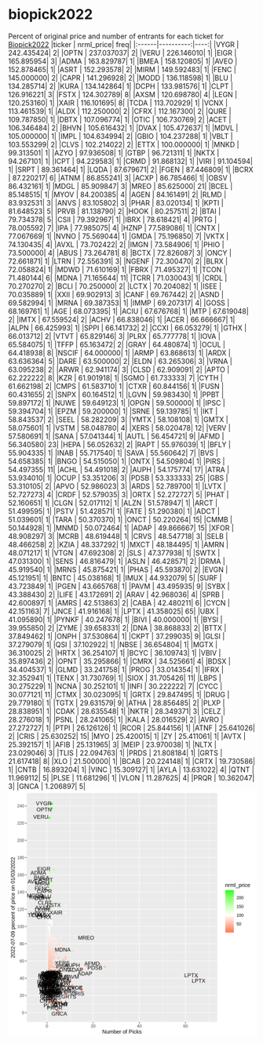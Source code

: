 # biopick2022
Percent of original price and number of entrants for each ticket for [Biopick2022](https://twitter.com/hashtag/Biopick2022)
|ticker | nrml_price| freq|
|:------|----------:|----:|
|VYGR   | 242.435424|    2|
|OPTN   | 237.037037|    2|
|VERU   | 226.146010|    1|
|EIGR   | 165.895954|    3|
|ADMA   | 163.829787|    1|
|BMEA   | 158.120805|    1|
|AVEO   | 152.878465|    1|
|ASRT   | 152.293578|    2|
|MIRM   | 149.592483|    1|
|FENC   | 145.000000|    2|
|CAPR   | 141.296928|    2|
|MODD   | 136.118598|    1|
|BLU    | 134.285714|    2|
|KURA   | 134.142864|    1|
|DCPH   | 133.981576|    1|
|CLPT   | 126.916221|    3|
|FSTX   | 124.302789|    8|
|AXSM   | 120.698780|    4|
|LEGN   | 120.253160|    1|
|XAIR   | 116.101695|    8|
|TCDA   | 113.702929|    1|
|VCNX   | 113.461539|    1|
|ALDX   | 112.250000|    2|
|CFRX   | 112.167300|    2|
|QURE   | 109.787850|    1|
|DBTX   | 107.096774|    1|
|OTIC   | 106.730769|    2|
|ACET   | 106.346484|    2|
|BHVN   | 105.616432|    1|
|DVAX   | 105.472637|    1|
|MDVL   | 105.000000|    1|
|IMPL   | 104.634994|    2|
|GBIO   | 104.237288|    1|
|VBLT   | 103.553299|    2|
|CLVS   | 102.214022|    2|
|ETTX   | 100.000000|    1|
|MNKD   |  99.313501|    1|
|AZYO   |  97.936508|    1|
|GTBP   |  96.721311|    1|
|NKTX   |  94.267101|    1|
|ICPT   |  94.229583|    1|
|CRMD   |  91.868132|    1|
|VIRI   |  91.104594|    1|
|SRPT   |  89.361464|    1|
|LQDA   |  87.679671|    2|
|FGEN   |  87.446809|    1|
|BCRX   |  87.220217|    6|
|ATNM   |  86.855241|    3|
|ACXP   |  86.785466|    1|
|OBSV   |  86.432161|    1|
|MDGL   |  85.909847|    3|
|MREO   |  85.625000|   21|
|BCEL   |  85.148515|    1|
|MYOV   |  84.200385|    4|
|AGEN   |  84.161491|    2|
|RLMD   |  83.932531|    3|
|ANVS   |  83.105802|    3|
|PHAR   |  83.020134|    1|
|KPTI   |  81.648523|    5|
|PRVB   |  81.138790|    2|
|HOOK   |  80.257511|    2|
|BTAI   |  79.734378|    5|
|CSII   |  79.392967|    1|
|IBRX   |  78.618421|    4|
|PRTG   |  78.005592|    7|
|IPA    |  77.985075|    4|
|HZNP   |  77.589086|    1|
|CNTX   |  77.067669|    1|
|NVNO   |  75.569044|    1|
|GMDA   |  75.196850|    7|
|VKTX   |  74.130435|    4|
|AVXL   |  73.702422|    2|
|IMGN   |  73.584906|    1|
|PHIO   |  73.500000|    4|
|ABUS   |  73.264781|    8|
|BCTX   |  72.826087|    3|
|ONCY   |  72.661871|    1|
|LTRN   |  72.556391|    3|
|NGENF  |  72.300470|    2|
|BLRX   |  72.058824|    1|
|MDWD   |  71.610169|    1|
|FBRX   |  71.495327|    1|
|TCON   |  71.480144|    6|
|MDNA   |  71.165644|   11|
|TCRR   |  71.030043|    1|
|CRDL   |  70.270270|    2|
|BCLI   |  70.250000|    2|
|LCTX   |  70.204082|    1|
|ISEE   |  70.035889|    1|
|XXII   |  69.902913|    3|
|CANF   |  69.767442|    2|
|ASND   |  69.582994|    1|
|MRNA   |  69.387353|    1|
|IMMP   |  69.207317|    4|
|GOSS   |  68.169761|    1|
|AGE    |  68.073395|    1|
|ACIU   |  67.676768|    1|
|MTP    |  67.619048|    2|
|IMTX   |  67.559524|    2|
|ACHV   |  66.838046|    1|
|ACER   |  66.666667|    1|
|ALPN   |  66.425993|    1|
|SPPI   |  66.141732|    2|
|CCXI   |  66.053279|    1|
|GTHX   |  66.013712|    2|
|VTVT   |  65.829146|    3|
|PLRX   |  65.777778|    1|
|IOVA   |  65.584075|    1|
|TFFP   |  65.163472|    2|
|GRAY   |  64.480874|    1|
|OCUL   |  64.418938|    8|
|NSCIF  |  64.000000|    1|
|ARMP   |  63.868613|    1|
|ARDX   |  63.636364|    5|
|DARE   |  63.500000|    2|
|ELDN   |  63.265306|    3|
|VRNA   |  63.095238|    2|
|ARWR   |  62.941174|    3|
|CLSD   |  62.909091|    2|
|APTO   |  62.222222|    8|
|KZR    |  61.901918|    1|
|SGMO   |  61.733333|    7|
|CYTH   |  61.662198|    2|
|CMPS   |  61.583710|    1|
|CTXR   |  60.844156|    1|
|FUSN   |  60.431655|    2|
|SNPX   |  60.164512|    1|
|LGVN   |  59.983430|    1|
|PPBT   |  59.897172|    1|
|NUWE   |  59.649123|    1|
|OPGN   |  59.500000|    1|
|IPSC   |  59.394704|    1|
|EPZM   |  59.200000|    1|
|SRNE   |  59.139785|    1|
|IKT    |  58.843537|    2|
|SEEL   |  58.282209|    3|
|YMTX   |  58.108108|    1|
|GMTX   |  58.075601|    1|
|VSTM   |  58.048780|    4|
|XERS   |  58.020478|   12|
|VERV   |  57.580691|    1|
|SANA   |  57.041344|    1|
|AUTL   |  56.454721|    9|
|AFMD   |  56.340580|   23|
|HEPA   |  56.052632|    2|
|RAPT   |  55.976039|    1|
|BFLY   |  55.904335|    1|
|INAB   |  55.717540|    1|
|SAVA   |  55.560642|    7|
|BVS    |  54.658385|    1|
|BNGO   |  54.515050|    1|
|ONTX   |  54.509804|    1|
|PIRS   |  54.497355|   11|
|ACHL   |  54.491018|    2|
|AUPH   |  54.175774|   17|
|ATRA   |  53.934010|    1|
|OCUP   |  53.351206|    3|
|PDSB   |  53.333333|   25|
|GBS    |  53.310105|    2|
|APVO   |  52.986023|    3|
|ARDS   |  52.789700|    1|
|LVTX   |  52.727273|    4|
|CRDF   |  52.579035|    3|
|ORTX   |  52.272727|    5|
|PHAT   |  52.160651|    1|
|CLGN   |  52.017112|    1|
|ALZN   |  51.578947|    1|
|ARCT   |  51.499595|    1|
|PSTV   |  51.428571|    1|
|FATE   |  51.290380|    1|
|ADCT   |  51.039601|    1|
|TARA   |  50.370370|    1|
|ONCT   |  50.220264|   15|
|CMMB   |  50.144928|    1|
|MNMD   |  50.072464|    1|
|ADAP   |  49.866667|   15|
|XFOR   |  48.908297|    3|
|MCRB   |  48.619448|    1|
|CRVS   |  48.547718|    3|
|SELB   |  48.466258|    2|
|KZIA   |  48.337292|    1|
|MXCT   |  48.184495|    1|
|AMRN   |  48.071217|    1|
|VTGN   |  47.692308|    2|
|SLS    |  47.377938|    1|
|SWTX   |  47.031300|    1|
|SENS   |  46.816479|    1|
|ASLN   |  46.428571|    2|
|DRMA   |  45.919540|    1|
|MRNS   |  45.875421|    1|
|PHAS   |  45.593870|    2|
|EVGN   |  45.121951|    1|
|BNTC   |  45.038168|    1|
|IMUX   |  44.932079|    5|
|SURF   |  43.723849|    1|
|PGEN   |  43.665768|    1|
|PAVM   |  43.495935|    9|
|SYBX   |  43.388430|    2|
|LIFE   |  43.172691|    2|
|ARAV   |  42.968036|    4|
|SPRB   |  42.600897|    1|
|AMRS   |  42.513863|    2|
|CABA   |  42.480211|    6|
|CYCN   |  42.151163|    7|
|JNCE   |  41.916168|    1|
|LPTX   |  41.358025|   65|
|UBX    |  41.095890|    1|
|PYNKF  |  40.247678|    1|
|BIVI   |  40.000000|    1|
|BYSI   |  39.955850|    2|
|ZYME   |  39.658331|    2|
|DNA    |  38.868833|    2|
|BTTX   |  37.849462|    1|
|ONPH   |  37.530864|    1|
|CKPT   |  37.299035|    9|
|GLSI   |  37.279079|    1|
|QSI    |  37.102922|    1|
|NBSE   |  36.654804|    1|
|MGTX   |  36.310025|    2|
|HRTX   |  36.254107|    1|
|BCYC   |  36.109743|    1|
|VBIV   |  35.897436|    2|
|OPNT   |  35.295866|    1|
|CMRX   |  34.525661|    4|
|BDSX   |  34.404537|    1|
|GLMD   |  33.241758|    1|
|PROG   |  33.014354|    1|
|IFRX   |  32.352941|    1|
|TENX   |  31.730769|    1|
|SIOX   |  31.705426|   11|
|LBPS   |  30.275229|    1|
|NCNA   |  30.252101|    1|
|INFI   |  30.222222|    7|
|CYCC   |  30.077121|   11|
|CTMX   |  30.023095|    1|
|GRTX   |  29.847495|    1|
|DRUG   |  29.779180|    1|
|TGTX   |  29.631579|    9|
|ATHA   |  28.856485|    2|
|PLXP   |  28.838951|    1|
|CDAK   |  28.635548|    1|
|NKTR   |  28.349371|    3|
|CELZ   |  28.276018|    1|
|PSNL   |  28.241065|    1|
|KALA   |  28.016529|    2|
|AVRO   |  27.272727|    1|
|PTPI   |  26.126126|    1|
|RCOR   |  25.844156|    1|
|ATNF   |  25.641026|    2|
|CRIS   |  25.630252|   15|
|MYO    |  25.420015|    1|
|ZY     |  25.411061|    1|
|AVTX   |  25.392157|    1|
|AFIB   |  25.131965|    3|
|MEIP   |  23.970038|    1|
|NLTX   |  23.029046|    3|
|TLIS   |  22.094763|    1|
|PRDS   |  21.808184|    1|
|GRTS   |  21.617418|    8|
|XLO    |  21.500000|    1|
|BCAB   |  20.224148|    1|
|CRTX   |  19.730586|    1|
|CNTB   |  16.893204|    1|
|VINC   |  15.309127|    1|
|AYLA   |  13.631022|    4|
|QTNT   |  11.969112|    5|
|PLSE   |  11.681296|    1|
|VLON   |  11.287625|    4|
|PRQR   |  10.362047|    3|
|GNCA   |   1.206897|    5|
![retvspicks](biopicks.png?raw=true)
